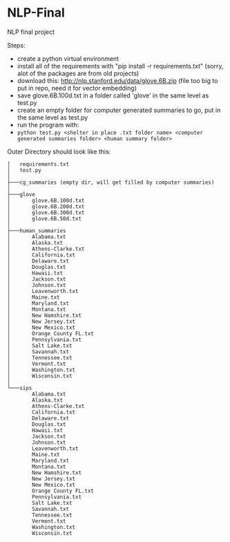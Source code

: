 # NLP-Final
NLP final project

Steps:
- create a python virtual environment
- install all of the requirements with "pip install -r requirements.txt" (sorry, alot of the packages are from old projects)
- download this: http://nlp.stanford.edu/data/glove.6B.zip (file too big to put in repo, need it for vector embedding)
- save glove.6B.100d.txt in a folder called 'glove' in the same level as test.py
- create an empty folder for computer generated summaries to go, put in the same level as test.py
- run the program with:
- ```python test.py <shelter in place .txt folder name> <computer generated summaries folder> <human summary folder>```

Outer Directory should look like this:
```
│   requirements.txt
│   test.py
│
├───cg_summaries (empty dir, will get filled by computer summaries)
│
├───glove
│       glove.6B.100d.txt
│       glove.6B.200d.txt
│       glove.6B.300d.txt
│       glove.6B.50d.txt
│
├───human_summaries
│       Alabama.txt
│       Alaska.txt
│       Athens-Clarke.txt
│       California.txt
│       Delaware.txt
│       Douglas.txt
│       Hawaii.txt
│       Jackson.txt
│       Johnson.txt
│       Leavenworth.txt
│       Maine.txt
│       Maryland.txt
│       Montana.txt
│       New Hamshire.txt
│       New Jersey.txt
│       New Mexico.txt
│       Orange County FL.txt
│       Pennsylvania.txt
│       Salt Lake.txt
│       Savannah.txt
│       Tennessee.txt
│       Vermont.txt
│       Washington.txt
│       Wisconsin.txt
│
└───sips
        Alabama.txt
        Alaska.txt
        Athens-Clarke.txt
        California.txt
        Delaware.txt
        Douglas.txt
        Hawaii.txt
        Jackson.txt
        Johnson.txt
        Leavenworth.txt
        Maine.txt
        Maryland.txt
        Montana.txt
        New Hamshire.txt
        New Jersey.txt
        New Mexico.txt
        Orange County FL.txt
        Pennsylvania.txt
        Salt Lake.txt
        Savannah.txt
        Tennessee.txt
        Vermont.txt
        Washington.txt
        Wisconsin.txt
```
